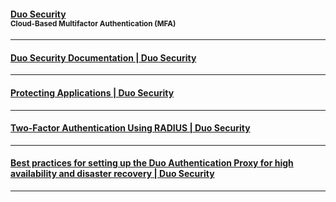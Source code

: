 
#### <div style="font-weight:700;">[Duo Security](https://duo.com/)</div><sub style="font-style:italicized;">Cloud-Based Multifactor Authentication (MFA)</sub>

***

#### [Duo Security Documentation | Duo Security](https://duo.com/docs)

***

#### [Protecting Applications | Duo Security](https://duo.com/docs/protecting-applications)

***

#### [Two-Factor Authentication Using RADIUS | Duo Security](https://duo.com/docs/radius)

***

#### [Best practices for setting up the Duo Authentication Proxy for high availability and disaster recovery | Duo Security](https://help.duo.com/s/article/authentication-proxy-availability?language=en_US)

***